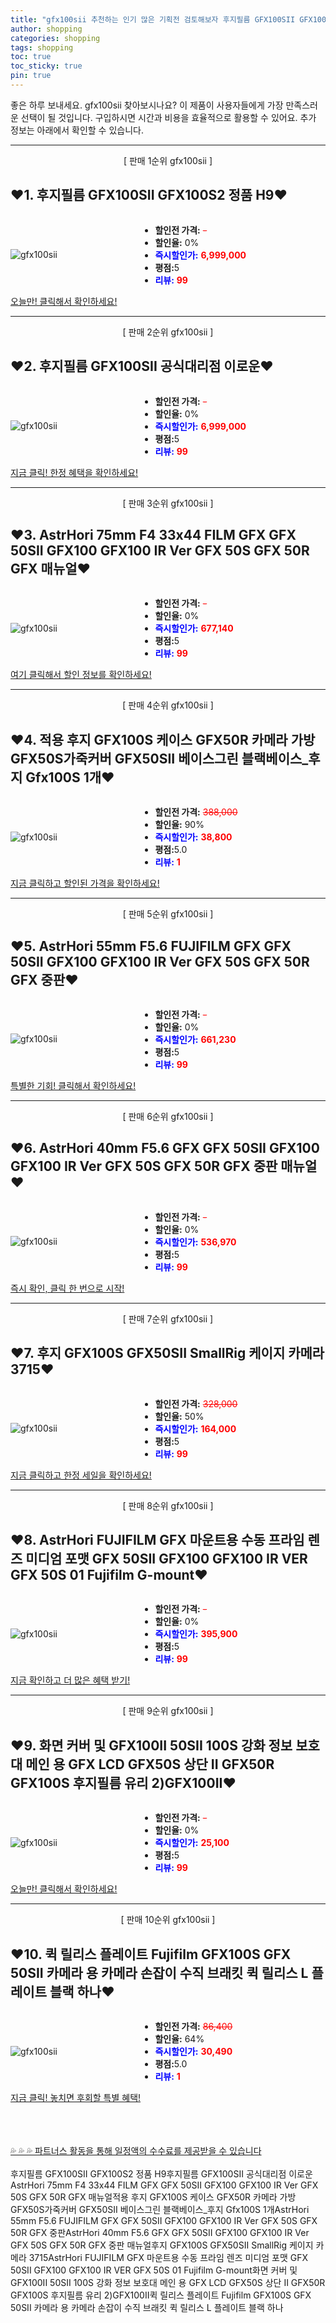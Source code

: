 ```yaml
---
title: "gfx100sii 추천하는 인기 많은 기획전 검토해보자 후지필름 GFX100SII GFX100S2 정품 H9"
author: shopping
categories: shopping
tags: shopping
toc: true
toc_sticky: true
pin: true
---
```

좋은 하루 보내세요. gfx100sii 찾아보시나요? 이 제품이 사용자들에게 가장 만족스러운 선택이 될 것입니다. 구입하시면 시간과 비용을 효율적으로 활용할 수 있어요. 추가 정보는 아래에서 확인할 수 있습니다.

---
<p class="toplist" style="margin: 0 auto; display: block; width: fit-content;">[ 판매 1순위 gfx100sii ]</p>

<h2><strong>❤️1. 후지필름 GFX100SII GFX100S2 정품 H9❤️</strong></h2>

<div style="display: flex; align-items: center;">
    <div style="flex: 0.4;">
        <img src="https://thumbnail7.coupangcdn.com/thumbnails/remote/230x230ex/image/vendor_inventory/b50a/38c4bd9084d1f56440ae06303dc7647f69d038c956c1925181289bab61d1.jpg" alt="gfx100sii" style="max-width: 100%;">
    </div>
    <div style="flex: 0.6; margin-left: 10px;">
        <ul>
            <li><strong>할인전 가격:</strong> <del style="color: red;">-</del></li>
            <li><strong>할인율:</strong> 0%</li>
            <li><span style='color:blue'><strong>즉시할인가:</strong></span> <span style='color:red'><strong>6,999,000</strong></span></li>
            <li><strong>평점:</strong>5</li>
            <li><span style='color:blue'><strong>리뷰:</strong></span> <span style='color:red'><strong>99</strong></span></li>
        </ul>
    </div>
</div>
<div class="center">
    <a href="https://William4Davisa.github.io?lptag=AF9450613&subid=githubio&pageKey=8187399792&traceid=V0-153&itemId=23416435947&vendorItemId=90443483519" class="myButton">
        오늘만! 클릭해서 확인하세요!
    </a>
</div>


---
<p class="toplist" style="margin: 0 auto; display: block; width: fit-content;">[ 판매 2순위 gfx100sii ]</p>

<h2><strong>❤️2. 후지필름 GFX100SII 공식대리점 이로운❤️</strong></h2>

<div style="display: flex; align-items: center;">
    <div style="flex: 0.4;">
        <img src="https://thumbnail8.coupangcdn.com/thumbnails/remote/230x230ex/image/vendor_inventory/9db5/a5715dd9620c703b70c644c2ffa9bea41a770df94b3d8c1242d44e5e6171.jpg" alt="gfx100sii" style="max-width: 100%;">
    </div>
    <div style="flex: 0.6; margin-left: 10px;">
        <ul>
            <li><strong>할인전 가격:</strong> <del style="color: red;">-</del></li>
            <li><strong>할인율:</strong> 0%</li>
            <li><span style='color:blue'><strong>즉시할인가:</strong></span> <span style='color:red'><strong>6,999,000</strong></span></li>
            <li><strong>평점:</strong>5</li>
            <li><span style='color:blue'><strong>리뷰:</strong></span> <span style='color:red'><strong>99</strong></span></li>
        </ul>
    </div>
</div>
<div class="center">
    <a href="https://William4Davisa.github.io?lptag=AF9450613&subid=githubio&pageKey=8188034284&traceid=V0-153&itemId=23421161738&vendorItemId=90650703974" class="myButton">
        지금 클릭! 한정 혜택을 확인하세요!
    </a>
</div>


---
<p class="toplist" style="margin: 0 auto; display: block; width: fit-content;">[ 판매 3순위 gfx100sii ]</p>

<h2><strong>❤️3. AstrHori 75mm F4 33x44 FILM GFX GFX 50SII GFX100 GFX100 IR Ver GFX 50S GFX 50R GFX 매뉴얼❤️</strong></h2>

<div style="display: flex; align-items: center;">
    <div style="flex: 0.4;">
        <img src="https://thumbnail8.coupangcdn.com/thumbnails/remote/230x230ex/image/vendor_inventory/2f0c/585f486a702d729700959eda63cf5037257737f8075015bd11c132c56887.jpg" alt="gfx100sii" style="max-width: 100%;">
    </div>
    <div style="flex: 0.6; margin-left: 10px;">
        <ul>
            <li><strong>할인전 가격:</strong> <del style="color: red;">-</del></li>
            <li><strong>할인율:</strong> 0%</li>
            <li><span style='color:blue'><strong>즉시할인가:</strong></span> <span style='color:red'><strong>677,140</strong></span></li>
            <li><strong>평점:</strong>5</li>
            <li><span style='color:blue'><strong>리뷰:</strong></span> <span style='color:red'><strong>99</strong></span></li>
        </ul>
    </div>
</div>
<div class="center">
    <a href="https://William4Davisa.github.io?lptag=AF9450613&subid=githubio&pageKey=8208633141&traceid=V0-153&itemId=23553005087&vendorItemId=90579065234" class="myButton">
        여기 클릭해서 할인 정보를 확인하세요!
    </a>
</div>


---
<p class="toplist" style="margin: 0 auto; display: block; width: fit-content;">[ 판매 4순위 gfx100sii ]</p>

<h2><strong>❤️4. 적용 후지 GFX100S 케이스 GFX50R 카메라 가방 GFX50S가죽커버 GFX50SII 베이스그린 블랙베이스_후지 Gfx100S 1개❤️</strong></h2>

<div style="display: flex; align-items: center;">
    <div style="flex: 0.4;">
        <img src="https://thumbnail7.coupangcdn.com/thumbnails/remote/230x230ex/image/vendor_inventory/39ca/35f84a37c8ac56ee8d885eda3fd0eb1480b48ba40d46ef6a0f54866176d1.jpg" alt="gfx100sii" style="max-width: 100%;">
    </div>
    <div style="flex: 0.6; margin-left: 10px;">
        <ul>
            <li><strong>할인전 가격:</strong> <del style="color: red;">388,000</del></li>
            <li><strong>할인율:</strong> 90%</li>
            <li><span style='color:blue'><strong>즉시할인가:</strong></span> <span style='color:red'><strong>38,800</strong></span></li>
            <li><strong>평점:</strong>5.0</li>
            <li><span style='color:blue'><strong>리뷰:</strong></span> <span style='color:red'><strong>1</strong></span></li>
        </ul>
    </div>
</div>
<div class="center">
    <a href="https://William4Davisa.github.io?lptag=AF9450613&subid=githubio&pageKey=6685765648&traceid=V0-153&itemId=15432921104&vendorItemId=82652589644" class="myButton">
        지금 클릭하고 할인된 가격을 확인하세요!
    </a>
</div>


---
<p class="toplist" style="margin: 0 auto; display: block; width: fit-content;">[ 판매 5순위 gfx100sii ]</p>

<h2><strong>❤️5. AstrHori 55mm F5.6 FUJIFILM GFX GFX 50SII GFX100 GFX100 IR Ver GFX 50S GFX 50R GFX 중판❤️</strong></h2>

<div style="display: flex; align-items: center;">
    <div style="flex: 0.4;">
        <img src="https://thumbnail10.coupangcdn.com/thumbnails/remote/230x230ex/image/vendor_inventory/71e2/0f8a64d951c97f76af030a4ebd00f7ec586c4992b993e4fc912371b06e57.jpg" alt="gfx100sii" style="max-width: 100%;">
    </div>
    <div style="flex: 0.6; margin-left: 10px;">
        <ul>
            <li><strong>할인전 가격:</strong> <del style="color: red;">-</del></li>
            <li><strong>할인율:</strong> 0%</li>
            <li><span style='color:blue'><strong>즉시할인가:</strong></span> <span style='color:red'><strong>661,230</strong></span></li>
            <li><strong>평점:</strong>5</li>
            <li><span style='color:blue'><strong>리뷰:</strong></span> <span style='color:red'><strong>99</strong></span></li>
        </ul>
    </div>
</div>
<div class="center">
    <a href="https://William4Davisa.github.io?lptag=AF9450613&subid=githubio&pageKey=8208620615&traceid=V0-153&itemId=23552882154&vendorItemId=90578942958" class="myButton">
        특별한 기회! 클릭해서 확인하세요!
    </a>
</div>


---
<p class="toplist" style="margin: 0 auto; display: block; width: fit-content;">[ 판매 6순위 gfx100sii ]</p>

<h2><strong>❤️6. AstrHori 40mm F5.6 GFX GFX 50SII GFX100 GFX100 IR Ver GFX 50S GFX 50R GFX 중판 매뉴얼❤️</strong></h2>

<div style="display: flex; align-items: center;">
    <div style="flex: 0.4;">
        <img src="https://thumbnail8.coupangcdn.com/thumbnails/remote/230x230ex/image/vendor_inventory/4f3a/d38019827137f6d7a4987dec8f832271505f22ee697bc000f7c22df043f7.jpg" alt="gfx100sii" style="max-width: 100%;">
    </div>
    <div style="flex: 0.6; margin-left: 10px;">
        <ul>
            <li><strong>할인전 가격:</strong> <del style="color: red;">-</del></li>
            <li><strong>할인율:</strong> 0%</li>
            <li><span style='color:blue'><strong>즉시할인가:</strong></span> <span style='color:red'><strong>536,970</strong></span></li>
            <li><strong>평점:</strong>5</li>
            <li><span style='color:blue'><strong>리뷰:</strong></span> <span style='color:red'><strong>99</strong></span></li>
        </ul>
    </div>
</div>
<div class="center">
    <a href="https://William4Davisa.github.io?lptag=AF9450613&subid=githubio&pageKey=8208620921&traceid=V0-153&itemId=23552884833&vendorItemId=90578945090" class="myButton">
        즉시 확인, 클릭 한 번으로 시작!
    </a>
</div>


---
<p class="toplist" style="margin: 0 auto; display: block; width: fit-content;">[ 판매 7순위 gfx100sii ]</p>

<h2><strong>❤️7. 후지 GFX100S GFX50SII SmallRig 케이지 카메라 3715❤️</strong></h2>

<div style="display: flex; align-items: center;">
    <div style="flex: 0.4;">
        <img src="https://thumbnail10.coupangcdn.com/thumbnails/remote/230x230ex/image/vendor_inventory/ed04/911e548390b7767bdd81200c11471ce54da564f44ebb010f75bd2e1693ba.jpg" alt="gfx100sii" style="max-width: 100%;">
    </div>
    <div style="flex: 0.6; margin-left: 10px;">
        <ul>
            <li><strong>할인전 가격:</strong> <del style="color: red;">328,000</del></li>
            <li><strong>할인율:</strong> 50%</li>
            <li><span style='color:blue'><strong>즉시할인가:</strong></span> <span style='color:red'><strong>164,000</strong></span></li>
            <li><strong>평점:</strong>5</li>
            <li><span style='color:blue'><strong>리뷰:</strong></span> <span style='color:red'><strong>99</strong></span></li>
        </ul>
    </div>
</div>
<div class="center">
    <a href="https://William4Davisa.github.io?lptag=AF9450613&subid=githubio&pageKey=8000828306&traceid=V0-153&itemId=22278939515&vendorItemId=89324550432" class="myButton">
        지금 클릭하고 한정 세일을 확인하세요!
    </a>
</div>


---
<p class="toplist" style="margin: 0 auto; display: block; width: fit-content;">[ 판매 8순위 gfx100sii ]</p>

<h2><strong>❤️8. AstrHori FUJIFILM GFX 마운트용 수동 프라임 렌즈 미디엄 포맷 GFX 50SII GFX100 GFX100 IR VER GFX 50S 01 Fujifilm G-mount❤️</strong></h2>

<div style="display: flex; align-items: center;">
    <div style="flex: 0.4;">
        <img src="https://thumbnail6.coupangcdn.com/thumbnails/remote/230x230ex/image/vendor_inventory/5ad6/49018a03e465b7d468136503ca0e2e2363f901c568ab7aadf56433d86e5c.jpg" alt="gfx100sii" style="max-width: 100%;">
    </div>
    <div style="flex: 0.6; margin-left: 10px;">
        <ul>
            <li><strong>할인전 가격:</strong> <del style="color: red;">-</del></li>
            <li><strong>할인율:</strong> 0%</li>
            <li><span style='color:blue'><strong>즉시할인가:</strong></span> <span style='color:red'><strong>395,900</strong></span></li>
            <li><strong>평점:</strong>5</li>
            <li><span style='color:blue'><strong>리뷰:</strong></span> <span style='color:red'><strong>99</strong></span></li>
        </ul>
    </div>
</div>
<div class="center">
    <a href="https://William4Davisa.github.io?lptag=AF9450613&subid=githubio&pageKey=8073600827&traceid=V0-153&itemId=22733587573&vendorItemId=89768872129" class="myButton">
        지금 확인하고 더 많은 혜택 받기!
    </a>
</div>


---
<p class="toplist" style="margin: 0 auto; display: block; width: fit-content;">[ 판매 9순위 gfx100sii ]</p>

<h2><strong>❤️9. 화면 커버 및 GFX100II 50SII 100S 강화 정보 보호대 메인 용 GFX LCD GFX50S 상단 II GFX50R GFX100S 후지필름 유리 2)GFX100II❤️</strong></h2>

<div style="display: flex; align-items: center;">
    <div style="flex: 0.4;">
        <img src="https://thumbnail9.coupangcdn.com/thumbnails/remote/230x230ex/image/vendor_inventory/8538/790eec4ec5b43ebcfc86ffc25bbd29d1f394c841d0ff380acd46b2594639.jpg" alt="gfx100sii" style="max-width: 100%;">
    </div>
    <div style="flex: 0.6; margin-left: 10px;">
        <ul>
            <li><strong>할인전 가격:</strong> <del style="color: red;">-</del></li>
            <li><strong>할인율:</strong> 0%</li>
            <li><span style='color:blue'><strong>즉시할인가:</strong></span> <span style='color:red'><strong>25,100</strong></span></li>
            <li><strong>평점:</strong>5</li>
            <li><span style='color:blue'><strong>리뷰:</strong></span> <span style='color:red'><strong>99</strong></span></li>
        </ul>
    </div>
</div>
<div class="center">
    <a href="https://William4Davisa.github.io?lptag=AF9450613&subid=githubio&pageKey=7880178742&traceid=V0-153&itemId=21548373330&vendorItemId=88902431746" class="myButton">
        오늘만! 클릭해서 확인하세요!
    </a>
</div>


---
<p class="toplist" style="margin: 0 auto; display: block; width: fit-content;">[ 판매 10순위 gfx100sii ]</p>

<h2><strong>❤️10. 퀵 릴리스 플레이트 Fujifilm GFX100S GFX 50SII 카메라 용 카메라 손잡이 수직 브래킷 퀵 릴리스 L 플레이트 블랙 하나❤️</strong></h2>

<div style="display: flex; align-items: center;">
    <div style="flex: 0.4;">
        <img src="https://thumbnail9.coupangcdn.com/thumbnails/remote/230x230ex/image/vendor_inventory/eb2c/ee0edd102d04fd29d81c9f4342d960a303edf173dad19a738ed7eb316ab7.jpg" alt="gfx100sii" style="max-width: 100%;">
    </div>
    <div style="flex: 0.6; margin-left: 10px;">
        <ul>
            <li><strong>할인전 가격:</strong> <del style="color: red;">86,400</del></li>
            <li><strong>할인율:</strong> 64%</li>
            <li><span style='color:blue'><strong>즉시할인가:</strong></span> <span style='color:red'><strong>30,490</strong></span></li>
            <li><strong>평점:</strong>5.0</li>
            <li><span style='color:blue'><strong>리뷰:</strong></span> <span style='color:red'><strong>1</strong></span></li>
        </ul>
    </div>
</div>
<div class="center">
    <a href="https://William4Davisa.github.io?lptag=AF9450613&subid=githubio&pageKey=6372695726&traceid=V0-153&itemId=13505473103&vendorItemId=87413058723" class="myButton">
        지금 클릭! 놓치면 후회할 특별 혜택!
    </a>
</div>

<br><br><br>[💦 💦 💦 파트너스 활동을 통해 일정액의 수수료를 제공받을 수 있습니다](https://link.coupang.com/a/bcpT2c)<br><br>후지필름 GFX100SII GFX100S2 정품 H9후지필름 GFX100SII 공식대리점 이로운AstrHori 75mm F4 33x44 FILM GFX GFX 50SII GFX100 GFX100 IR Ver GFX 50S GFX 50R GFX 매뉴얼적용 후지 GFX100S 케이스 GFX50R 카메라 가방 GFX50S가죽커버 GFX50SII 베이스그린 블랙베이스_후지 Gfx100S 1개AstrHori 55mm F5.6 FUJIFILM GFX GFX 50SII GFX100 GFX100 IR Ver GFX 50S GFX 50R GFX 중판AstrHori 40mm F5.6 GFX GFX 50SII GFX100 GFX100 IR Ver GFX 50S GFX 50R GFX 중판 매뉴얼후지 GFX100S GFX50SII SmallRig 케이지 카메라 3715AstrHori FUJIFILM GFX 마운트용 수동 프라임 렌즈 미디엄 포맷 GFX 50SII GFX100 GFX100 IR VER GFX 50S 01 Fujifilm G-mount화면 커버 및 GFX100II 50SII 100S 강화 정보 보호대 메인 용 GFX LCD GFX50S 상단 II GFX50R GFX100S 후지필름 유리 2)GFX100II퀵 릴리스 플레이트 Fujifilm GFX100S GFX 50SII 카메라 용 카메라 손잡이 수직 브래킷 퀵 릴리스 L 플레이트 블랙 하나